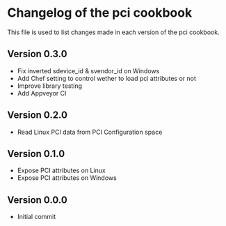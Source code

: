 # Changelog of the pci cookbook

This file is used to list changes made in each version of the pci cookbook.

## Version 0.3.0
- Fix inverted sdevice\_id & svendor\_id on Windows
- Add Chef setting to control wether to load pci attributes or not
- Improve library testing
- Add Appveyor CI

## Version 0.2.0
- Read Linux PCI data from PCI Configuration space

## Version 0.1.0
- Expose PCI attributes on Linux
- Expose PCI attributes on Windows

## Version 0.0.0
- Initial commit
